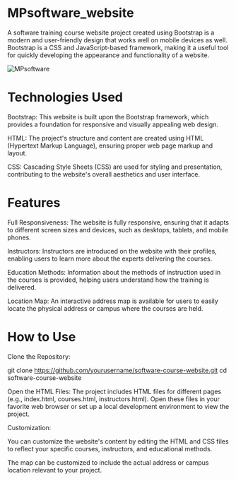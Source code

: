 # MPsoftware_website

A software training course website project created using Bootstrap is a modern and user-friendly design that works well on mobile devices as well. Bootstrap is a CSS and JavaScript-based framework, making it a useful tool for quickly developing the appearance and functionality of a website.

![MPsoftware](https://github.com/MeltemPinar/MPsoftware_website/assets/147662901/66701443-2c48-4bd4-b88d-679491806a20)

# Technologies Used

Bootstrap: This website is built upon the Bootstrap framework, which provides a foundation for responsive and visually appealing web design.

HTML: The project's structure and content are created using HTML (Hypertext Markup Language), ensuring proper web page markup and layout.

CSS: Cascading Style Sheets (CSS) are used for styling and presentation, contributing to the website's overall aesthetics and user interface.

# Features

Full Responsiveness: The website is fully responsive, ensuring that it adapts to different screen sizes and devices, such as desktops, tablets, and mobile phones.

Instructors: Instructors are introduced on the website with their profiles, enabling users to learn more about the experts delivering the courses.

Education Methods: Information about the methods of instruction used in the courses is provided, helping users understand how the training is delivered.

Location Map: An interactive address map is available for users to easily locate the physical address or campus where the courses are held.

# How to Use

Clone the Repository:

git clone https://github.com/yourusername/software-course-website.git
cd software-course-website

Open the HTML Files: The project includes HTML files for different pages (e.g., index.html, courses.html, instructors.html). Open these files in your favorite web browser or set up a local development environment to view the project.

Customization:

You can customize the website's content by editing the HTML and CSS files to reflect your specific courses, instructors, and educational methods.

The map can be customized to include the actual address or campus location relevant to your project.
